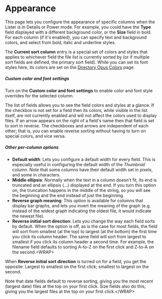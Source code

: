 # Appearance

This page lets you configure the appearance of specific columns when the Lister is in Details or Power mode. For example, you could have the **Type** field displayed with a different background color, or the **Size** field in bold. For each column (if it's enabled), you can specify text and background colors, and select from bold, italic and underline styles.

The **Current sort column** entry is a special set of colors and styles that applies to whichever field the file list is currently sorted by (or if multiple sort fields are defined, the primary sort field). While you can set its font styles here, its colors are set on the [Directory Opus Colors](../colors_and_fonts/directory_opus_colors/RAEDME.md) page.

##### Custom color and font settings

Turn on the **Custom color and font settings** to enable color and font style overrides for the selected column.

The list of fields allows you to see the field colors and styles at a glance. If the checkbox is not set for a field then its colors, while visible in the list itself, are not currently enabled and will not affect the colors used to display files. If an arrow appears on the right of a field's name then that field is set to sort in reverse. The checkboxes and arrows are independent of each other; that is, you can enable reverse sorting without having to turn on special colors, and vice versa.

##### Other per-column options

- **Default width**: Lets you configure a default width for every field. This is especially useful in configuring the default width of the *Thumbnail* column. Note that some columns have their default width set in pixels, and some in characters.
- **Middle ellipsis**: Normally when the text in a column doesn't fit, its end is truncated and an ellipsis (...) displayed at the end. If you turn this option on, the truncation happens in the middle of the string, so you will see the beginning and the end instead of just the beginning.
- **Reverse graph meaning**: This option is available for columns that display bar graphs, and lets you invert the meaning of the graph (e.g. instead of the widest graph indicating the oldest file, it would indicate the newest file).
- **Reverse initial sort direction**: Lets you change the way each field sorts by default. When the option is off, as is the case for most fields, the field will sort from smallest (at the top) to largest (at the bottom) the first time you click its column header. The same field will sort from largest to smallest if you click its column header a second time. For example, the filename field defaults to sorting A-to-Z on the first click and Z-to-A on the second.\<WRAP\>

When **Reverse initial sort direction** is turned on for a field, you get the opposite: Largest to smallest on the first click; smallest to largest on the second.

Note that date fields default to reverse sorting, giving you the most recent (largest date) files at the top on your first click. Size fields also do this, giving you the largest files at the top on your first click.\</WRAP\>
